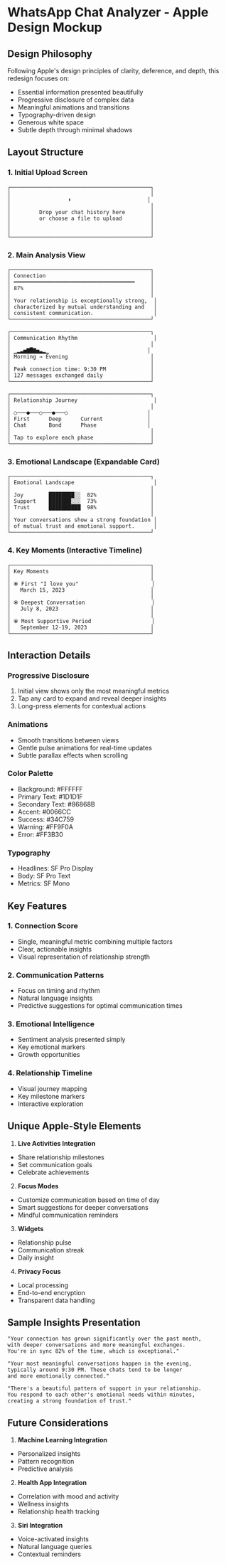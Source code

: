 # WhatsApp Chat Analyzer - Apple Design Mockup

## Design Philosophy
Following Apple's design principles of clarity, deference, and depth, this redesign focuses on:
- Essential information presented beautifully
- Progressive disclosure of complex data
- Meaningful animations and transitions
- Typography-driven design
- Generous white space
- Subtle depth through minimal shadows

## Layout Structure

### 1. Initial Upload Screen
```
┌────────────────────────────────────────────┐
│                                            │
│                  ⬆️                        │
│                                            │
│         Drop your chat history here        │
│         or choose a file to upload         │
│                                            │
│                                            │
└────────────────────────────────────────────┘
```

### 2. Main Analysis View

```
┌────────────────────────────────────────────┐
│ Connection                                 │
│ ══════════════════════════════════════     │
│ 87%                                        │
│                                            │
│ Your relationship is exceptionally strong,  │
│ characterized by mutual understanding and   │
│ consistent communication.                   │
└────────────────────────────────────────────┘

┌────────────────────────────────────────────┐
│ Communication Rhythm                        │
│                                            │
│ ▁▂▃▅▇█▇▅▃▂▁                               │
│ Morning → Evening                          │
│                                            │
│ Peak connection time: 9:30 PM              │
│ 127 messages exchanged daily               │
└────────────────────────────────────────────┘

┌────────────────────────────────────────────┐
│ Relationship Journey                        │
│                                            │
│ ○───●───○───●───○                         │
│ First      Deep      Current              │
│ Chat       Bond      Phase                │
│                                            │
│ Tap to explore each phase                  │
└────────────────────────────────────────────┘
```

### 3. Emotional Landscape (Expandable Card)

```
┌────────────────────────────────────────────┐
│ Emotional Landscape                         │
│                                            │
│ Joy        ████████░░  82%                 │
│ Support    ███████░░░  73%                 │
│ Trust      ██████████  98%                 │
│                                            │
│ Your conversations show a strong foundation │
│ of mutual trust and emotional support.      │
└────────────────────────────────────────────┘
```

### 4. Key Moments (Interactive Timeline)

```
┌────────────────────────────────────────────┐
│ Key Moments                                │
│                                            │
│ ⦿ First "I love you"                       │
│   March 15, 2023                           │
│                                            │
│ ⦿ Deepest Conversation                     │
│   July 8, 2023                             │
│                                            │
│ ⦿ Most Supportive Period                   │
│   September 12-19, 2023                    │
└────────────────────────────────────────────┘
```

## Interaction Details

### Progressive Disclosure
1. Initial view shows only the most meaningful metrics
2. Tap any card to expand and reveal deeper insights
3. Long-press elements for contextual actions

### Animations
- Smooth transitions between views
- Gentle pulse animations for real-time updates
- Subtle parallax effects when scrolling

### Color Palette
- Background: #FFFFFF
- Primary Text: #1D1D1F
- Secondary Text: #86868B
- Accent: #0066CC
- Success: #34C759
- Warning: #FF9F0A
- Error: #FF3B30

### Typography
- Headlines: SF Pro Display
- Body: SF Pro Text
- Metrics: SF Mono

## Key Features

### 1. Connection Score
- Single, meaningful metric combining multiple factors
- Clear, actionable insights
- Visual representation of relationship strength

### 2. Communication Patterns
- Focus on timing and rhythm
- Natural language insights
- Predictive suggestions for optimal communication times

### 3. Emotional Intelligence
- Sentiment analysis presented simply
- Key emotional markers
- Growth opportunities

### 4. Relationship Timeline
- Visual journey mapping
- Key milestone markers
- Interactive exploration

## Unique Apple-Style Elements

1. **Live Activities Integration**
- Share relationship milestones
- Set communication goals
- Celebrate achievements

2. **Focus Modes**
- Customize communication based on time of day
- Smart suggestions for deeper conversations
- Mindful communication reminders

3. **Widgets**
- Relationship pulse
- Communication streak
- Daily insight

4. **Privacy Focus**
- Local processing
- End-to-end encryption
- Transparent data handling

## Sample Insights Presentation

```
"Your connection has grown significantly over the past month, 
with deeper conversations and more meaningful exchanges. 
You're in sync 82% of the time, which is exceptional."

"Your most meaningful conversations happen in the evening, 
typically around 9:30 PM. These chats tend to be longer 
and more emotionally connected."

"There's a beautiful pattern of support in your relationship. 
You respond to each other's emotional needs within minutes, 
creating a strong foundation of trust."
```

## Future Considerations

1. **Machine Learning Integration**
- Personalized insights
- Pattern recognition
- Predictive analysis

2. **Health App Integration**
- Correlation with mood and activity
- Wellness insights
- Relationship health tracking

3. **Siri Integration**
- Voice-activated insights
- Natural language queries
- Contextual reminders